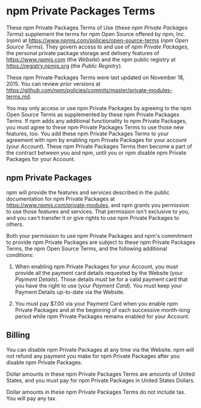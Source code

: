 # npm Private Packages Terms

These npm Private Packages Terms of Use (these _npm Private Packages
Terms_) supplement the terms for npm Open Source offered by npm, Inc.
(_npm_) at <https://www.npmjs.com/policies/open-source-terms> (_npm
Open Source Terms_). They govern access to and use of _npm Private
Packages_, the personal private package storage and delivery features of
<https://www.npmjs.com> (the _Website_) and the npm public registry at
<https://registry.npmjs.org> (the _Public Registry_).

These npm Private Packages Terms were last updated on
November 18, 2015. You can review prior versions at
<https://github.com/npm/policies/commits/master/private-modules-terms.md>.

You may only access or use npm Private Packages by agreeing to the npm
Open Source Terms as supplemented by these npm Private Packages Terms. If
npm adds any additional functionality to npm Private Packages, you must
agree to these npm Private Packages Terms to use those new features, too.
You add these npm Private Packages Terms to your agreement with npm by
enabling npm Private Packages for your account (your _Account_). These
npm Private Packages Terms then become a part of the contract between you
and npm, until you or npm disable npm Private Packages for your Account.

## npm Private Packages

npm will provide the features and services described
in the public documentation for npm Private Packages at
<https://www.npmjs.com/private-modules>, and npm grants you permission
to use those features and services. That permission isn't exclusive to
you, and you can't transfer it or give rights to use npm Private Packages
to others.

Both your permission to use npm Private Packages and npm's commitment
to provide npm Private Packages are subject to these npm Private
Packages Terms, the npm Open Source Terms, and the following additional
conditions:

1.  When enabling npm Private Packages for your Account, you must provide
    all the payment card details requested by the Website (your _Payment
    Details_). Those details must be for a valid payment card that you
    have the right to use (your _Payment Card_). You must keep your
    Payment Details up-to-date via the Website.

2.  You must pay $7.00 via your Payment Card when you enable npm Private
    Packages and at the beginning of each successive month-long period
    while npm Private Packages remains enabled for your Account.

## Billing

You can disable npm Private Packages at any time via the Website. npm
will not refund any payment you make for npm Private Packages after you
disable npm Private Packages.

Dollar amounts in these npm Private Packages Terms are amounts of United
States, and you must pay for npm Private Packages in United States
Dollars.

Dollar amounts in these npm Private Packages Terms do not include tax.
You will pay any tax.
